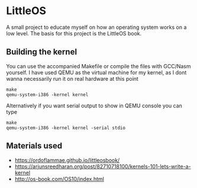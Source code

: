 # LittleOS
A small project to educate myself on how an operating system works on a low level.
The basis for this project is the LittleOS book.

## Building the kernel
You can use the accompanied Makefile or compile the files with GCC/Nasm yourself.
I have used QEMU as the virtual machine for my kernel, as I dont wanna necessarily run it
on real hardware at this point

```
make
qemu-system-i386 -kernel kernel
```

Alternatively if you want serial output to show in QEMU console you can type
```
make
qemu-system-i386 -kernel kernel -serial stdio 
```


## Materials used
* https://ordoflammae.github.io/littleosbook/
* https://arjunsreedharan.org/post/82710718100/kernels-101-lets-write-a-kernel
* http://os-book.com/OS10/index.html
